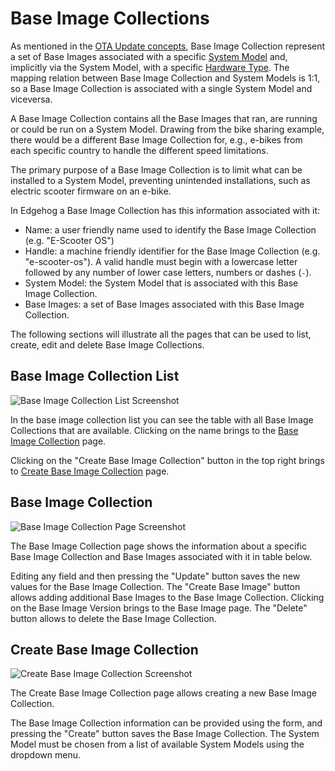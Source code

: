 <!---
  Copyright 2023 SECO Mind Srl

  SPDX-License-Identifier: Apache-2.0
-->

# Base Image Collections

As mentioned in the [OTA Update concepts](ota_update_concepts.html), Base Image Collection represent
a set of Base Images associated with a specific [System Model](core_concepts.html#system-model) and,
implicitly via the System Model, with a specific [Hardware Type](core_concepts.html#hardware-types).
The mapping relation between Base Image Collection and System Models is 1:1, so a Base Image Collection
is associated with a single System Model and viceversa.

A Base Image Collection contains all the Base Images that ran, are running or could be run on a
System Model. Drawing from the bike sharing example, there would be a different Base Image
Collection for, e.g., e-bikes from each specific country to handle the different speed limitations.

The primary purpose of a Base Image Collection is to limit what can be installed to a System Model,
preventing unintended installations, such as electric scooter firmware on an e-bike.

In Edgehog a Base Image Collection has this information associated with it:

- Name: a user friendly name used to identify the Base Image Collection (e.g. "E-Scooter OS")
- Handle: a machine friendly identifier for the Base Image Collection (e.g. "e-scooter-os"). A valid handle
  must begin with a lowercase letter followed by any number of lower case letters, numbers or dashes (`-`).
- System Model: the System Model that is associated with this Base Image Collection.
- Base Images: a set of Base Images associated with this Base Image Collection.

The following sections will illustrate all the pages that can be used to list, create, edit and delete
Base Image Collections.

## Base Image Collection List

![Base Image Collection List Screenshot](assets/base_image_collection_list.png)

In the base image collection list you can see the table with all Base Image Collections that are available.
Clicking on the name brings to the [Base Image Collection](#base-image-collection) page.

Clicking on the "Create Base Image Collection" button in the top right brings to
[Create Base Image Collection](#create-base-image-collection) page.

## Base Image Collection

![Base Image Collection Page Screenshot](assets/base_image_collection.png)

The Base Image Collection page shows the information about a specific Base Image Collection and Base Images
associated with it in table below.

Editing any field and then pressing the "Update" button saves the new values for the Base Image Collection.
The "Create Base Image" button allows adding additional Base Images to the Base Image Collection.
Clicking on the Base Image Version brings to the Base Image page.
The "Delete" button allows to delete the Base Image Collection.

## Create Base Image Collection

![Create Base Image Collection Screenshot](assets/base_image_collection_create.png)

The Create Base Image Collection page allows creating a new Base Image Collection.

The Base Image Collection information can be provided using the form, and pressing the "Create" button saves
the Base Image Collection. The System Model must be chosen from a list of available System Models using the
dropdown menu.

